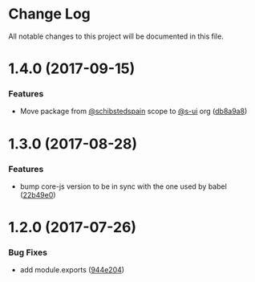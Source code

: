 # Change Log

All notable changes to this project will be documented in this file.

<a name="1.4.0"></a>
# 1.4.0 (2017-09-15)


### Features

* Move package from [@schibstedspain](https://github.com/schibstedspain) scope to [@s-ui](https://github.com/s-ui) org ([db8a9a8](https://github.com/SUI-Components/sui/commit/db8a9a8))



<a name="1.3.0"></a>
# 1.3.0 (2017-08-28)


### Features

* bump core-js version to be in sync with the one used by babel ([22b49e0](https://github.com/SUI-Components/sui/commit/22b49e0))



<a name="1.2.0"></a>
# 1.2.0 (2017-07-26)


### Bug Fixes

* add module.exports ([944e204](https://github.com/SUI-Components/sui/commit/944e204))



